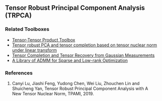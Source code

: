 ## Tensor Robust Principal Component Analysis (TRPCA)

### Related Toolboxes
<ul>
  <li> <a href="https://github.com/canyilu/tproduct" class="textlink">Tensor-Tensor Product Toolbox</a></li> 
  <li> <a href="https://github.com/canyilu/Tensor-robust-PCA-and-tensor-completion-under-linear-transform" class="textlink">Tensor robust PCA and tensor completion based on tensor nuclear norm under linear transform</a></li>
  <li> <a href="https://github.com/canyilu/tensor-completion-tensor-recovery" class="textlink">Tensor Completion and Tensor Recovery from Gaussian Measurements</a></li>       
  <li> <a href="https://github.com/canyilu/LibADMM" class="textlink">A Library of ADMM for Sparse and Low-rank Optimization </a></li>
</ul>


### References
<ol>
<li> Canyi Lu, Jiashi Feng, Yudong Chen, Wei Liu, Zhouchen Lin and Shuicheng Yan, Tensor Robust Principal Component Analysis with A New Tensor Nuclear Norm, TPAMI, 2019.


</ol>
